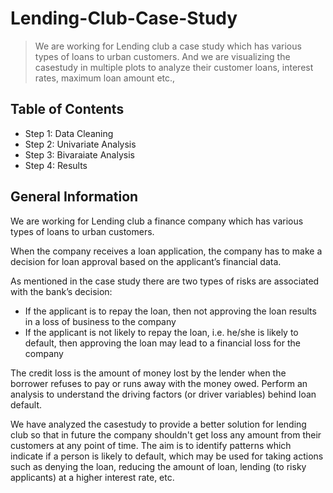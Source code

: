 # Lending-Club-Case-Study
> We are working for Lending club a case study which has various types of loans to urban customers. And we are visualizing the casestudy in multiple plots to analyze their customer loans, interest rates, maximum loan amount etc.,

## Table of Contents
- Step 1: Data Cleaning
- Step 2: Univariate Analysis
- Step 3: Bivaraiate Analysis
- Step 4: Results   

## General Information
We are working for Lending club a finance company which has various types of loans to urban customers. 

When the company receives a loan application, the company has to make a decision for loan approval based on the applicant’s financial data. 

As mentioned in the case study there are two types of risks are associated with the bank’s decision:

- If the applicant is to repay the loan, then not approving the loan results in a loss of business to the company
- If the applicant is not likely to repay the loan, i.e. he/she is likely to default, then approving the loan may lead to a financial loss for the company

The credit loss is the amount of money lost by the lender when the borrower refuses to pay or runs away with the money owed. Perform an analysis to understand the driving factors (or driver variables) behind loan default.

We have analyzed the casestudy to provide a better solution for lending club so that in future the company shouldn't get loss any amount from their customers at any point of time. The aim is to identify patterns which indicate if a person is likely to default, which may be used for taking actions such as denying the loan, reducing the amount of loan, lending (to risky applicants) at a higher interest rate, etc.



<!-- Optional -->
<!-- ## License -->
<!-- This project is open source and available under the [... License](). -->

<!-- You don't have to include all sections - just the one's relevant to your project -->
